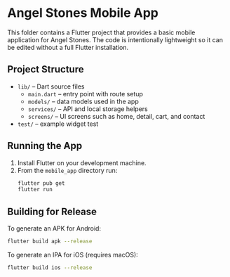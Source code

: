 # Angel Stones Mobile App

This folder contains a Flutter project that provides a basic mobile application for Angel Stones. The code is intentionally lightweight so it can be edited without a full Flutter installation.

## Project Structure

- `lib/` – Dart source files
  - `main.dart` – entry point with route setup
  - `models/` – data models used in the app
  - `services/` – API and local storage helpers
  - `screens/` – UI screens such as home, detail, cart, and contact
- `test/` – example widget test

## Running the App

1. Install Flutter on your development machine.
2. From the `mobile_app` directory run:
   ```bash
   flutter pub get
   flutter run
   ```

## Building for Release

To generate an APK for Android:
```bash
flutter build apk --release
```

To generate an IPA for iOS (requires macOS):
```bash
flutter build ios --release
```

